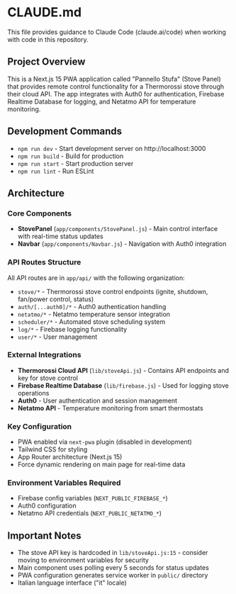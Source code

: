 # CLAUDE.md

This file provides guidance to Claude Code (claude.ai/code) when working with code in this repository.

## Project Overview

This is a Next.js 15 PWA application called "Pannello Stufa" (Stove Panel) that provides remote control functionality for a Thermorossi stove through their cloud API. The app integrates with Auth0 for authentication, Firebase Realtime Database for logging, and Netatmo API for temperature monitoring.

## Development Commands

- `npm run dev` - Start development server on http://localhost:3000
- `npm run build` - Build for production
- `npm run start` - Start production server
- `npm run lint` - Run ESLint

## Architecture

### Core Components
- **StovePanel** (`app/components/StovePanel.js`) - Main control interface with real-time status updates
- **Navbar** (`app/components/Navbar.js`) - Navigation with Auth0 integration

### API Routes Structure
All API routes are in `app/api/` with the following organization:
- `stove/*` - Thermorossi stove control endpoints (ignite, shutdown, fan/power control, status)
- `auth/[...auth0]/*` - Auth0 authentication handling
- `netatmo/*` - Netatmo temperature sensor integration
- `scheduler/*` - Automated stove scheduling system
- `log/*` - Firebase logging functionality
- `user/*` - User management

### External Integrations
- **Thermorossi Cloud API** (`lib/stoveApi.js`) - Contains API endpoints and key for stove control
- **Firebase Realtime Database** (`lib/firebase.js`) - Used for logging stove operations
- **Auth0** - User authentication and session management
- **Netatmo API** - Temperature monitoring from smart thermostats

### Key Configuration
- PWA enabled via `next-pwa` plugin (disabled in development)
- Tailwind CSS for styling
- App Router architecture (Next.js 15)
- Force dynamic rendering on main page for real-time data

### Environment Variables Required
- Firebase config variables (`NEXT_PUBLIC_FIREBASE_*`)
- Auth0 configuration
- Netatmo API credentials (`NEXT_PUBLIC_NETATMO_*`)

## Important Notes

- The stove API key is hardcoded in `lib/stoveApi.js:15` - consider moving to environment variables for security
- Main component uses polling every 5 seconds for status updates
- PWA configuration generates service worker in `public/` directory
- Italian language interface ("it" locale)